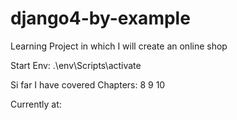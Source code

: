 # django4-by-example
Learning Project in which I will create an online shop

Start Env:
.\env\Scripts\activate

Si far I have covered Chapters:
8
9
10

Currently at: 
